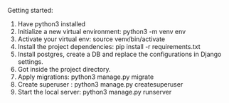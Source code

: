 Getting started:
1) Have python3 installed
2) Initialize a new virtual environment: python3 -m venv env
3) Activate your virtual env: source venv/bin/activate
4) Install the project dependencies: pip install -r requirements.txt
5) Install postgres, create a DB and replace the configurations in Django settings.
6) Got inside the project directory.
7) Apply migrations: python3 manage.py migrate
8) Create superuser : python3 manage.py createsuperuser
9) Start the local server: python3 manage.py runserver